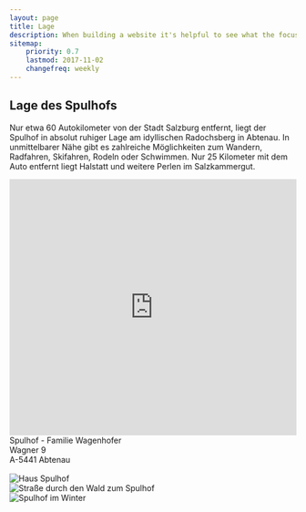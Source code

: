 ```yaml
---
layout: page
title: Lage
description: When building a website it's helpful to see what the focus of your site is. This page is an example of how to show a website's focus.
sitemap:
    priority: 0.7
    lastmod: 2017-11-02
    changefreq: weekly
---
```

## Lage des Spulhofs

Nur etwa 60 Autokilometer von der Stadt Salzburg entfernt, liegt der Spulhof in absolut ruhiger Lage am idyllischen Radochsberg in Abtenau. In unmittelbarer Nähe gibt es zahlreiche Möglichkeiten zum Wandern, Radfahren, Skifahren, Rodeln oder Schwimmen. Nur 25 Kilometer mit dem Auto entfernt liegt Halstatt und weitere Perlen im Salzkammergut.

<iframe src="https://www.google.com/maps/embed?pb=!1m17!1m11!1m3!1d2564.608942322907!2d13.400561787065415!3d47.58803946365044!2m2!1f0!2f0!3m2!1i1024!2i768!4f13.1!3m3!1m2!1s0x4776c9827a033679%3A0x49be7d4446cef2a2!2sSpulhof!5e1!3m2!1sde!2sat!4v1540731262279" width="100%" height="450" frameborder="0" style="border:0" allowfullscreen></iframe>

<div>Spulhof - Familie Wagenhofer</div>
<div>Wagner 9</div>
<div>A-5441 Abtenau</div>

<div class="box alt" style="margin-top:16px">
  <div class="row 50% uniform">
    <div class="4u"><span class="image fit"><img src="{{ "/images/spulhof-abtenau-lammertal-8.jpg" | absolute_url }}" alt="Haus Spulhof" /></span></div>
    <div class="4u"><span class="image fit"><img src="{{ "/images/spulhof-abtenau-lammertal-3.jpg" | absolute_url }}" alt="Straße durch den Wald zum Spulhof" /></span></div>
    <div class="4u"><span class="image fit"><img src="{{ "/images/spulhof-abtenau-lammertal-2.jpg" | absolute_url }}" alt="Spulhof im Winter" /></span></div>
  </div>
</div>

